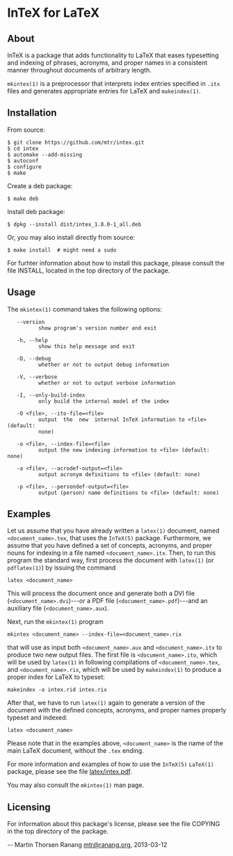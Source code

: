 InTeX for LaTeX
===============

About
-----

InTeX is a package that adds functionality to LaTeX that eases
typesetting and indexing of phrases, acronyms, and proper names in a
consistent manner throughout documents of arbitrary length.

`mkintex(1)` is a preprocessor that interprets index entries specified
in `.itx` files and generates appropriate entries for LaTeX and `makeindex(1)`.


Installation
------------

From source:

    $ git clone https://github.com/mtr/intex.git
    $ cd intex
    $ automake --add-missing
    $ autoconf
    $ configure
    $ make
    
Create a deb package:
    
    $ make deb
    
Install deb package:

    $ dpkg --install dist/intex_1.8.0-1_all.deb

Or, you may also install directly from source:

	$ make install  # might need a sudo


For furhter information about how to install this package, please consult the
file INSTALL, located in the top directory of the package.


Usage
-----

The `mkintex(1)` command takes the following options:

       --version
              show program's version number and exit

       -h, --help
              show this help message and exit

       -D, --debug
              whether or not to output debug information

       -V, --verbose
              whether or not to output verbose information

       -I, --only-build-index
              only build the internal model of the index

       -O <file>, --ito-file=<file>
              output  the  new  internal InTeX information to <file> (default:
              none)

       -o <file>, --index-file=<file>
              output the new indexing information to <file> (default: none)

       -a <file>, --acrodef-output=<file>
              output acronym definitions to <file> (default: none)

       -p <file>, --persondef-output=<file>
              output (person) name definitions to <file> (default: none)

Examples
--------

Let us assume that you have already written a `latex(1)` document,
named `<document_name>.tex`, that uses the `InTeX(5)` package.
Furthermore, we assume that you have defined a set of concepts,
acronyms, and proper nouns for indexing in a file named
`<document_name>.itx`.  Then, to run this program the standard way,
first process the document with `latex(1)` (or `pdflatex(1)`) by
issuing the command

    latex <document_name>

This will process the document once and generate both a DVI file
(`<document_name>.dvi`)---or a PDF file (`<document_name>.pdf`)---and
an auxiliary file (`<document_name>.aux`).

Next, run the `mkintex(1)` program

    mkintex <document_name> --index-file=<document_name>.rix

that will use as input both `<document_name>.aux` and
`<document_name>.itx` to produce two new output files. The first file
is `<document_name>.ito`, which will be used by `latex(1)` in
following compilations of `<document_name>.tex`, and
`<document_name>.rix`, which will be used by `makeindex(1)` to produce
a proper index for LaTeX to typeset:

    makeindex -o intex.rid intex.rix

After  that, we have to run `latex(1)` again to generate a version of the
document with the defined concepts, acronyms, and proper names properly
typeset and indexed:

    latex <document_name>

Please note that in the examples above, `<document_name>` is the name
of the main LaTeX document, without the `.tex` ending.

For more information and examples of how to use the `InTeX(5)`
`LaTeX(1)` package, please see the file
[latex/intex.pdf](https://github.com/mtr/intex/blob/master/latex/intex.pdf?raw=true).

You may also consult the `mkintex(1)` man page.


Licensing
---------

For information about this package's license, please see the file
COPYING in the top directory of the package.


 -- Martin Thorsen Ranang <mtr@ranang.org>, 2013-03-12
